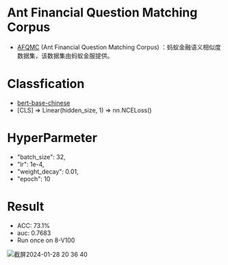 # Ant Financial Question Matching Corpus
- [AFQMC](https://tianchi.aliyun.com/dataset/106411) (Ant Financial Question Matching Corpus) ：蚂蚁金融语义相似度数据集，该数据集由蚂蚁金服提供。

# Classfication
- [bert-base-chinese](https://huggingface.co/bert-base-chinese)
- [CLS] => Linear(hidden_size, 1) => nn.NCELoss()

# HyperParmeter
- "batch_size": 32,
- "lr": 1e-4,
- "weight_decay": 0.01,
- "epoch": 10

# Result
- ACC: 73.1%
- auc: 0.7683
- Run once on 8-V100

![截屏2024-01-28 20 36 40](https://github.com/bigjeager/afqmc/assets/60964665/520e1965-8cda-4d55-94d1-01c145fc4c3c)
